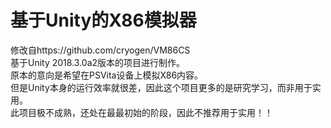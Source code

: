 # 基于Unity的X86模拟器
修改自https://github.com/cryogen/VM86CS <br>
基于Unity 2018.3.0a2版本的项目进行制作。<br>
原本的意向是希望在PSVita设备上模拟X86内容。<br>
但是Unity本身的运行效率就很差，因此这个项目更多的是研究学习，而非用于实用。<br>
此项目极不成熟，还处在最最初始的阶段，因此不推荐用于实用！！<br>